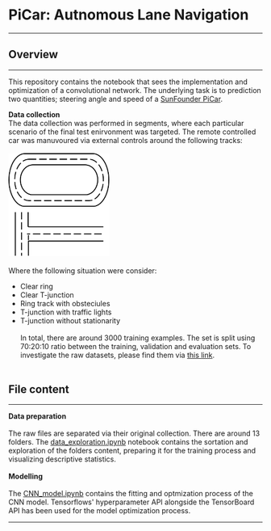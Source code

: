 # PiCar: Autnomous Lane Navigation
________________________________________________________________________________________________________________________________________

## Overview 
________________________________________________________________________________________________________________________________________

This repository contains the notebook that sees the implementation and optimization of a convolutional network. The underlying task is to prediction two
quantities; steering angle and speed of a [SunFounder PiCar](https://www.sunfounder.com/smart-video-car-kit-v2-0.html). 

**Data collection**
<br>
The data collection was performed in segments, where each particular scenario of the final test enirvonment was targeted. The remote controlled car was manuvoured via external controls around the following tracks:
<br><br>
<img src="https://github.com/akinolawilson/PiCar-Autonomous-Lane-Navigation/blob/akinolawilson-sorting/ring_diagram.png?raw=true" width="200"/>
<br><br>
Where the following situation were consider:
- Clear ring
- Clear T-junction 
- Ring track with obsteciules 
- T-junction with traffic lights 
- T-junction without stationarity
<br><br>
In total, there are around 3000 training examples. The set is split using 70:20:10 ratio between the training, validation and evaluation sets. To investigate the raw datasets, please find them via [this link](https://drive.google.com/drive/folders/1YWuxnK8l4nPIidwyP39jph4pokjsmlE3?usp=sharing). 
<br><br>
## File content
________________________________________________________________________________________________________________________________________
**Data preparation**
<br><br>
The raw files are separated via their original collection. There are around 13 folders. The <ins>data_exploration.ipynb</ins> notebook contains the sortation and exploration of the folders content, preparing it for the training process and visualizing descriptive statistics.
<br><br>
**Modelling**
<br><br>
The  <ins>CNN_model.ipynb</ins> contains the fitting and optmization process of the CNN model. Tensorflows' hyperparameter API alongside the TensorBoard API has been used for the model optimization process. 
________________________________________________________________________________________________________________________________________
